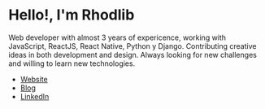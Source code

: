 # Hello!, I'm Rhodlib

Web developer with almost 3 years of expericence, working with JavaScript, ReactJS, React Native, Python y Django. 
Contributing creative ideas in both development and design. Always looking for new challenges and willing to learn new technologies.

- [Website](https://rhodlib.com/)
- [Blog](https://theweirdos.substack.com/)
- [LinkedIn](https://www.linkedin.com/in/rhodlib/)
